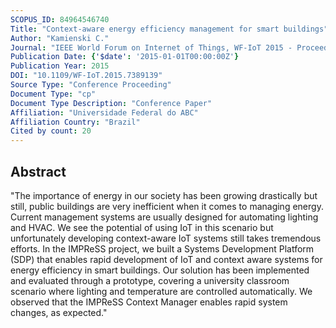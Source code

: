 ```yaml
---
SCOPUS_ID: 84964546740
Title: "Context-aware energy efficiency management for smart buildings"
Author: "Kamienski C."
Journal: "IEEE World Forum on Internet of Things, WF-IoT 2015 - Proceedings"
Publication Date: {'$date': '2015-01-01T00:00:00Z'}
Publication Year: 2015
DOI: "10.1109/WF-IoT.2015.7389139"
Source Type: "Conference Proceeding"
Document Type: "cp"
Document Type Description: "Conference Paper"
Affiliation: "Universidade Federal do ABC"
Affiliation Country: "Brazil"
Cited by count: 20
---
```


## Abstract
"The importance of energy in our society has been growing drastically but still, public buildings are very inefficient when it comes to managing energy. Current management systems are usually designed for automating lighting and HVAC. We see the potential of using IoT in this scenario but unfortunately developing context-aware IoT systems still takes tremendous efforts. In the IMPReSS project, we built a Systems Development Platform (SDP) that enables rapid development of IoT and context aware systems for energy efficiency in smart buildings. Our solution has been implemented and evaluated through a prototype, covering a university classroom scenario where lighting and temperature are controlled automatically. We observed that the IMPReSS Context Manager enables rapid system changes, as expected."
